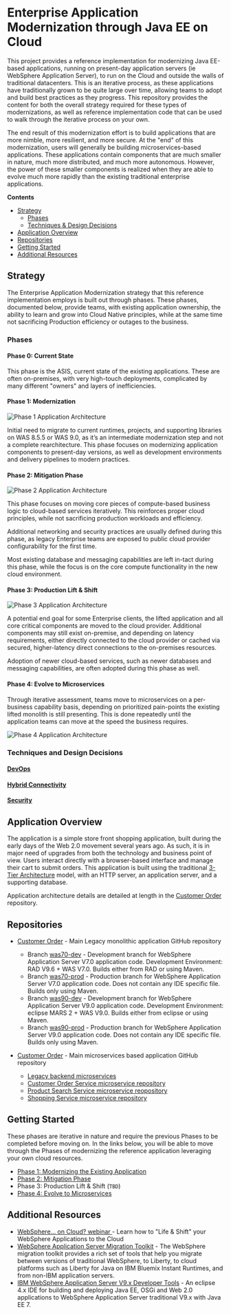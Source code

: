 # Enterprise Application Modernization through Java EE on Cloud

This project provides a reference implementation for modernizing Java EE-based applications, running on present-day application servers (ie WebSphere Application Server), to run on the Cloud and outside the walls of traditional datacenters.  This is an iterative process, as these applications have traditionally grown to be quite large over time, allowing teams to adopt and build best practices as they progress.  This repository provides the content for both the overall strategy required for these types of modernizations, as well as reference implementation code that can be used to walk through the iterative process on your own.

The end result of this modernization effort is to build applications that are more nimble, more resilient, and more secure.  At the "end" of this modernization, users will generally be building microservices-based applications.  These applications contain components that are much smaller in nature, much more distributed, and much more autonomous.  However, the power of these smaller components is realized when they are able to evolve much more rapidly than the existing traditional enterprise applications.  

**Contents**
- [Strategy](#strategy)
  - [Phases](#phases)
  - [Techniques & Design Decisions](#techniques-and-design-decisions)
- [Application Overview](#application-overview)
- [Repositories](#repositories)
- [Getting Started](#getting-started)
- [Additional Resources](#additional-resources)


## Strategy

The Enterprise Application Modernization strategy that this reference implementation employs is built out through phases.  These phases, documented below, provide teams, with existing application ownership, the ability to learn and grow into Cloud Native principles, while at the same time not sacrificing Production efficiency or outages to the business.

### Phases

#### **Phase 0: Current State**

This phase is the ASIS, current state of the existing applications.  These are often on-premises, with very high-touch deployments, complicated by many different "owners" and layers of inefficiencies.  

#### **Phase 1: Modernization**

![Phase 1 Application Architecture](static/imgs/apparch-pc-phase1-onprem.png?raw=true)

Initial need to migrate to current runtimes, projects, and supporting libraries on WAS 8.5.5 or WAS 9.0, as it’s an intermediate modernization step and not a complete rearchitecture.  This phase focuses on modernizing application components to present-day versions, as well as development environments and delivery pipelines to modern practices.

#### **Phase 2: Mitigation Phase**

![Phase 2 Application Architecture](static/imgs/apparch-pc-phase2-hybrid-dev.png?raw=true)

This phase focuses on moving core pieces of compute-based business logic to cloud-based services iteratively.  This reinforces proper cloud principles, while not sacrificing production workloads and efficiency.  

Additional networking and security practices are usually defined during this phase, as legacy Enterprise teams are exposed to public cloud provider configurability for the first time.  

Most existing database and messaging capabilities are left in-tact during this phase, while the focus is on the core compute functionality in the new cloud environment.

#### **Phase 3: Production Lift & Shift**

![Phase 3 Application Architecture](static/imgs/apparch-pc-phase3-cloud-prod.png?raw=true)

A potential end goal for some Enterprise clients, the lifted application and all core critical components are moved to the cloud provider.  Additional components may still exist on-premise, and depending on latency requirements, either directly connected to the cloud provider or cached via secured, higher-latency direct connections to the on-premises resources.

Adoption of newer cloud-based services, such as newer databases and messaging capabilities, are often adopted during this phase as well.

#### **Phase 4: Evolve to Microservices**

Through iterative assessment, teams move to microservices on a per-business capability basis, depending on prioritized pain-points the existing lifted monolith is still presenting.  This is done repeatedly until the application teams can move at the speed the business requires.

![Phase 4 Application Architecture](https://github.com/ibm-cloud-architecture/refarch-jee-monolith-to-microservices/blob/master/images/purplecompute-architecture.png?raw=true)

### Techniques and Design Decisions

#### [DevOps](aspects/devops.md)

#### [Hybrid Connectivity](aspects/hybrid-connectivity.md)

#### [Security](aspects/security.md)

## Application Overview

The application is a simple store front shopping application, built during the early days of the Web 2.0 movement several years ago.  As such, it is in major need of upgrades from both the technology and business point of view.  Users interact directly with a browser-based interface and manage their cart to submit orders.  This application is built using the traditional [3-Tier Architecture](#tbd) model, with an HTTP server, an application server, and a supporting database.

Application architecture details are detailed at length in the [Customer Order](https://github.com/ibm-cloud-architecture/refarch-jee-customerorder#application-overview) repository.

## Repositories

- [Customer Order](https://github.com/ibm-cloud-architecture/refarch-jee-customerorder) - Main Legacy monolithic application GitHub repository
  - Branch [was70-dev](https://github.com/ibm-cloud-architecture/refarch-jee-customerorder/tree/was70-dev) - Development branch for WebSphere Application Server V7.0 application code. Development Environment: RAD V9.6 + WAS V7.0. Builds either from RAD or using Maven.
  - Branch [was70-prod](https://github.com/ibm-cloud-architecture/refarch-jee-customerorder/tree/was70-prod) - Production branch for WebSphere Application Server V7.0 application code. Does not contain any IDE specific file. Builds only using Maven.
  - Branch [was90-dev](https://github.com/ibm-cloud-architecture/refarch-jee-customerorder/tree/was90-dev) - Development branch for WebSphere Application Server V9.0 application code. Development Environment: eclipse MARS 2 + WAS V9.0. Builds either from eclipse or using Maven.
  - Branch [was90-prod](https://github.com/ibm-cloud-architecture/refarch-jee-customerorder/tree/was90-prod) - Production branch for WebSphere Application Server V9.0 application code. Does not contain any IDE specific file. Builds only using Maven.

- [Customer Order](https://github.com/ibm-cloud-architecture/refarch-jee-monolith-to-microservices) - Main microservices based application GitHub repository
  - [Legacy backend microservices](https://github.com/ibm-cloud-architecture/refarch-jee-monolith-to-microservices/tree/master/Legacy-Backend)
  - [Customer Order Service microservice repository](https://github.com/ibm-cloud-architecture/refarch-jee-micro-customer-service)
  - [Product Search Service microservice reopository](https://github.com/ibm-cloud-architecture/refarch-jee-micro-product-service)
  - [Shopping Service microservice repository](https://github.com/ibm-cloud-architecture/refarch-jee-micro-shopping-bff)

## Getting Started

These phases are iterative in nature and require the previous Phases to be completed before moving on.  In the links below, you will be able to move through the Phases of modernizing the reference application leveraging your own cloud resources.

- [Phase 1: Modernizing the Existing Application](phases/phase1.md)
- [Phase 2: Mitigation Phase](phases/phase2.md)
- Phase 3: Production Lift & Shift (`TBD`)
- [Phase 4: Evolve to Microservices](phases/phase4.md)

## Additional Resources

- [WebSphere... on Cloud? webinar ](https://www.ibm.com/blogs/cloud-computing/2016/05/wait-websphere-cloud/) - Learn how to "Life & Shift" your WebSphere Applications to the Cloud
- [WebSphere Application Server Migration Toolkit](https://developer.ibm.com/wasdev/docs/migration/) - The WebSphere migration toolkit provides a rich set of tools that help you migrate between versions of traditional WebSphere, to Liberty, to cloud platforms such as Liberty for Java on IBM Bluemix Instant Runtimes, and from non-IBM application servers.
- [IBM WebSphere Application Server V9.x Developer Tools](https://marketplace.eclipse.org/content/ibm-websphere-application-server-v9x-developer-tools#group-details) - An eclipse 4.x IDE for building and deploying Java EE, OSGi and Web 2.0 applications to WebSphere Application Server traditional V9.x with Java EE 7.
